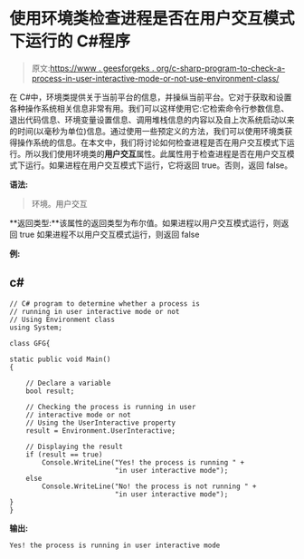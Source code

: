 # 使用环境类检查进程是否在用户交互模式下运行的 C#程序

> 原文:[https://www . geesforgeks . org/c-sharp-program-to-check-a-process-in-user-interactive-mode-or-not-use-environment-class/](https://www.geeksforgeeks.org/c-sharp-program-to-check-whether-a-process-is-running-in-user-interactive-mode-or-not-using-environment-class/)

在 C#中，环境类提供关于当前平台的信息，并操纵当前平台。它对于获取和设置各种操作系统相关信息非常有用。我们可以这样使用它:它检索命令行参数信息、退出代码信息、环境变量设置信息、调用堆栈信息的内容以及自上次系统启动以来的时间(以毫秒为单位)信息。通过使用一些预定义的方法，我们可以使用环境类获得操作系统的信息。在本文中，我们将讨论如何检查进程是否在用户交互模式下运行。所以我们使用环境类的**用户交互**属性。此属性用于检查进程是否在用户交互模式下运行。如果进程在用户交互模式下运行，它将返回 true。否则，返回 false。

**语法:**

> 环境。用户交互

**返回类型:**该属性的返回类型为布尔值。如果进程以用户交互模式运行，则返回 true 如果进程不以用户交互模式运行，则返回 false

**例:**

## c#

```
// C# program to determine whether a process is
// running in user interactive mode or not
// Using Environment class
using System;

class GFG{

static public void Main()
{

    // Declare a variable
    bool result;

    // Checking the process is running in user
    // interactive mode or not
    // Using the UserInteractive property
    result = Environment.UserInteractive;

    // Displaying the result
    if (result == true)
        Console.WriteLine("Yes! the process is running " +
                          "in user interactive mode");
    else
        Console.WriteLine("No! the process is not running " +
                          "in user interactive mode");
}
}
```

**输出:**

```
Yes! the process is running in user interactive mode
```